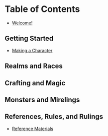 # Table of Contents
* [Welcome!](./README.md)

## Getting Started
* [Making a Character](./character-creation.md)

## Realms and Races

## Crafting and Magic

## Monsters and Mirelings

## References, Rules, and Rulings
* [Reference Materials](./FA-basics.md)
